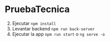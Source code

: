 # PruebaTecnica

2. Ejecutar ```npm install```
3. Levantar backend ```npm run back-server```
4. Ejecutar la app ```npm run start``` o ```ng serve -o```